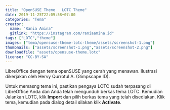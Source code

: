 ```yaml
---
title: "OpenSUSE Theme   LOTC Theme"
date: 2019-11-25T22:09:58+07:00
categories: "Tema"
creator: 
  name: "Rania Amina"
  gitlink: "https://instagram.com/raniaamina.id"
tags: ["LOTC","theme"]
images: ["tema/opensuse-theme-lotc-theme/assets/screenshot-1.png"]
thumbnails: ["assets/screenshot-1.png","assets/screenshot-2.png"]
downloadfile: "assets/opensuse-theme.lotc"
license: "CC-BY-SA"
---
```

LibreOffice dengan tema openSUSE yang cerah yang menawan. Ilustrasi dikerjakan oleh Hervy Qurrotul A. (Gimpscape ID). <!--more-->

Untuk memasng tema ini, pastikan pengaya LOTC sudah terpasang di LibreOffice Anda dan Anda telah mengunduh berkas tema LOTC. Kemudian Jalankan LOTC, klik **Import** dan pilih berkas tema yang telah disediakan. Klik tema, kemudian pada dialog detail silakan klik **Activate**.
